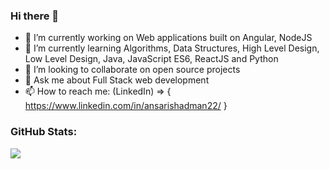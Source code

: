 ### Hi there 👋
 - 🔭 I’m currently working on Web applications built on Angular, NodeJS
 - 🌱 I’m currently learning Algorithms, Data Structures, High Level Design, Low Level Design, Java, JavaScript ES6, ReactJS and Python
 - 👯 I’m looking to collaborate on open source projects
 - 💬 Ask me about Full Stack web development
 - 📫 How to reach me: (LinkedIn) => { https://www.linkedin.com/in/ansarishadman22/ }

### GitHub Stats:
<img src="https://github-readme-stats.vercel.app/api/?username=ansarishadman&count_private=true&theme=tokyonight&showicons=true">
